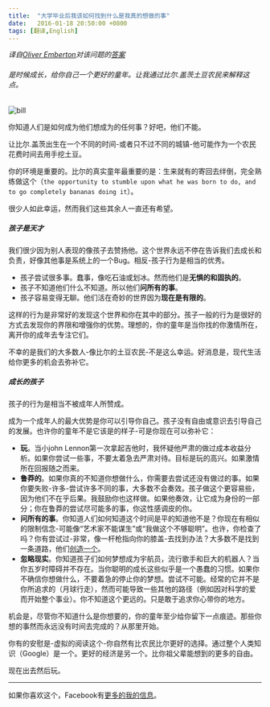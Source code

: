 ```yaml
---
title:  "大学毕业后我该如何找到什么是我真的想做的事"
date:   2016-01-18 20:50:00 +0800
tags: [翻译,English]
---
```


*译自[Oliver Emberton](https://www.quora.com/profile/Oliver-Emberton)对该问题的[答案](https://www.quora.com/How-can-I-figure-out-what-I-really-want-to-do-with-my-life-after-college)*

###### 是时候成长，给你自己一个更好的童年。让我通过比尔.盖茨土豆农民来解释这点。

![bill](https://qph.is.quoracdn.net/main-qimg-eabf76ae5351c78c1efdec677114558f?convert_to_webp=true)

你知道人们是如何成为他们想成为的任何事？好吧，他们不能。

让比尔.盖茨出生在一个不同的时间-或者只不过不同的城镇-他可能作为一个农民花费时间去用手挖土豆。

你的环境是重要的。比尔的真实童年最重要的是：生来就有的寄回去绊倒，完全熟练做这个（`the opportunity to stumble upon what he was born to do, and to go completely bananas doing it`）。

很少人如此幸运，然而我们这些其余人一直还有希望。

##### 孩子是天才

我们很少因为别人表现的像孩子去赞扬他。这个世界永远不停在告诉我们去成长和负责，好像其他事是系统上的一个Bug。相反-孩子行为是相当的优秀。

- 孩子尝试很多事。蠢事，像吃石油或划冰。然而他们是**无惧的和固执的**。
- 孩子不知道他们什么不知道。所以他们**问所有的事**。
- 孩子容易变得无聊。他们活在奇妙的世界因为**现在是有限的**。

这样的行为是非常好的发现这个世界和你在其中的部分。孩子一般的行为是很好的方式去发现你的界限和增强你的优势。理想的，你的童年是当你找的你激情所在，离开你的成年去专注它们。

不幸的是我们的大多数人-像比尔的土豆农民-不是这么幸运。好消息是，现代生活给你更多的机会去弥补它。

##### 成长的孩子

孩子的行为是相当不被成年人所赞成。

成为一个成年人的最大优势是你可以引导你自己。孩子没有自由或意识去引导自己的发展。也许你的童年不是它该是的样子-可是你现在可以弥补它：

- **玩**。当小john Lennon第一次拿起吉他时，我怀疑他严肃的做过成本收益分析。如果你尝试一些事，不要太着急去严肃对待。目标是玩的高兴。如果激情所在回报随之而来。
- **鲁莽的**。如果你真的不知道你想做什么，你需要去尝试还没有做过的事。如果你要失败-许多-尝试许多不同的事，大多数不会奏效。孩子做这个更容易些，因为他们不在乎后果。我鼓励你也这样做。如果他奏效，让它成为身份的一部分；你在鲁莽的尝试尽可能多的事，你这性感调皮的你。
- **问所有的事**。你知道人们如何知道这个时间是平的知道他不是？你现在有相似的限制信念-可能像“艺术家不能谋生”或“我做这个不够聪明”。也许，你检查了吗？你有尝试过-非常，像一杆枪指向你的膝盖-去找到办法？大多数不是找到一条道路，他们[创造一个](http://oliveremberton.com/2013/you-can-do-anything-if-you-stop-trying-to-do-everything/)。
- **忽略现实**。你知道孩子们如何梦想成为宇航员，流行歌手和巨大的机器人？当你五岁时障碍并不存在。当你聪明的成长这些似乎是一个愚蠢的习惯。如果你不确信你想做什么，不要着急的停止你的梦想。尝试不可能。经常的它并不是你所追求的（月球行走），然而可能导致一些其他的路径（例如因对科学的爱而开始整个事业）。你不知道这个更远的。只是敢于追求你心带你的地方。

机会是，尽管你不知道什么是你想要的，你的童年至少给你留下一点痕迹。那些你想的事然而永远没有时间去完成的？从那里开始。

你有的安慰是-虚拟的阅读这个-你自然有比农民比尔更好的选择。通过整个人类知识（Google）是一个。更好的经济是另一个。比你祖父辈能想到的更多的自由。

现在出去然后玩。

-----

如果你喜欢这个，Facebook有[更多的我的信息](https://www.facebook.com/ocemberton)。



